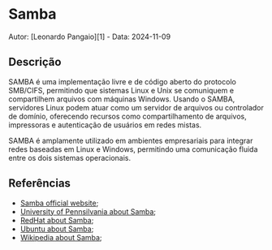 # Samba

Autor: [Leonardo Pangaio][1] - Data: 2024-11-09

## Descrição

SAMBA é uma implementação livre e de código aberto do protocolo SMB/CIFS, permitindo que sistemas Linux e Unix se comuniquem e compartilhem arquivos com máquinas Windows. Usando o SAMBA, servidores Linux podem atuar como um servidor de arquivos ou controlador de domínio, oferecendo recursos como compartilhamento de arquivos, impressoras e autenticação de usuários em redes mistas.

SAMBA é amplamente utilizado em ambientes empresariais para integrar redes baseadas em Linux e Windows, permitindo uma comunicação fluida entre os dois sistemas operacionais.

## Referências

- [Samba official website](https://www.samba.org/samba/what_is_samba.html);
- [University of Pennsilvania about Samba](https://cets.seas.upenn.edu/answers/samba.html);
- [RedHat about Samba](https://www.redhat.com/en/blog/getting-started-samba);
- [Ubuntu about Samba](https://ubuntu.com/server/docs/introduction-to-samba);
- [Wikipedia about Samba](https://en.wikipedia.org/wiki/Samba_(software));